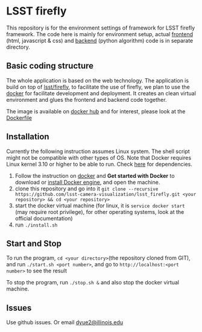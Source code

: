 # LSST firefly

This repository is for the environment settings of framework for LSST firefly framework. The code here is mainly for environment setup, actual [frontend][1] (html, javascript & css) and [backend][2] (python algorithm) code is in separate directory.


Basic coding structure
----------------------

The whole application is based on the web technology. The application is build on top of [lsst/firefly][3], to facilitate the use of firefly, we plan to use the [docker][4] for facilitate development and deployment. It creates an clean virtual environment and glues the frontend and backend code together.

The image is available on [docker hub][7] and for interest, please look at the [Dockerfile][8]

Installation
------------
Currently the following instruction assumes Linux system. The shell script might not be compatible with other types of OS. Note that Docker requires Linux kernel 3.10 or higher to be able to run. Check [here][9] for dependencies.

1. Follow the instruction on [docker][4] and **Get started with Docker** to download or [install Docker engine][10], and open the machine.
2. clone this repository and go into it `git clone --recursive https://github.com/lsst-camera-visualization/lsst_firefly.git <your repository> && cd <your repository>`
3. start the docker virtual machine (for linux, it is `service docker start` (may require root privilege), for other operating systems, look at the official documentation)
4. run `./install.sh`


Start and Stop
----

To run the program, `cd <your directory>`(the repository cloned from GIT), and run `./start.sh <port number>`, and go to `http://localhost:<port number>` to see the result

To stop the program, run `./stop.sh &` and also stop the docker virtual machine.

Issues
------

Use github issues. Or email dyue2@illinois.edu

[1]: https://github.com/lsst-camera-visualization/frontend
[2]: https://github.com/lsst-camera-visualization/backend
[3]: https://github.com/lsst/firefly
[4]: https://www.docker.com/
[7]: https://hub.docker.com/r/victorren/ff_server/
[8]: https://github.com/lsst-camera-visualization/lsst_firefly/blob/master/Dockerfile
[9]: https://docs.docker.com/engine/installation/binaries/
[10]: https://docs.docker.com/engine/installation/





